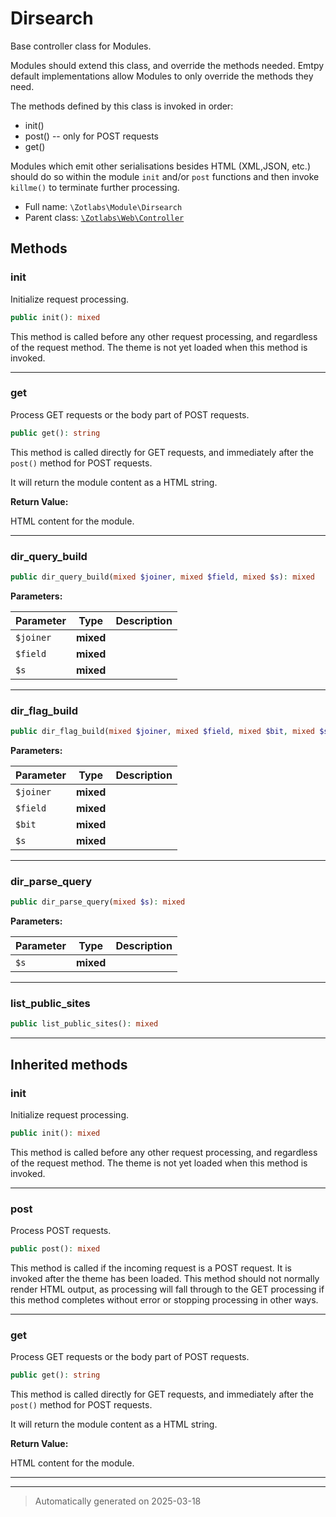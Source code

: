 
# Dirsearch

Base controller class for Modules.

Modules should extend this class, and override the methods needed. Emtpy
default implementations allow Modules to only override the methods they
need.

The methods defined by this class is invoked in order:

  - init()
  - post() -- only for POST requests
  - get()

Modules which emit other serialisations besides HTML (XML,JSON, etc.) should
do so within the module `init` and/or `post` functions and then invoke
`killme()` to terminate further processing.

* Full name: `\Zotlabs\Module\Dirsearch`
* Parent class: [`\Zotlabs\Web\Controller`](../Web/Controller.md)




## Methods


### init

Initialize request processing.

```php
public init(): mixed
```

This method is called before any other request processing, and
regardless of the request method. The theme is not yet loaded when
this method is invoked.










***

### get

Process GET requests or the body part of POST requests.

```php
public get(): string
```

This method is called directly for GET requests, and immediately after the
`post()` method for POST requests.

It will return the module content as a HTML string.







**Return Value:**

HTML content for the module.




***

### dir_query_build



```php
public dir_query_build(mixed $joiner, mixed $field, mixed $s): mixed
```








**Parameters:**

| Parameter | Type | Description |
|-----------|------|-------------|
| `$joiner` | **mixed** |  |
| `$field` | **mixed** |  |
| `$s` | **mixed** |  |





***

### dir_flag_build



```php
public dir_flag_build(mixed $joiner, mixed $field, mixed $bit, mixed $s): mixed
```








**Parameters:**

| Parameter | Type | Description |
|-----------|------|-------------|
| `$joiner` | **mixed** |  |
| `$field` | **mixed** |  |
| `$bit` | **mixed** |  |
| `$s` | **mixed** |  |





***

### dir_parse_query



```php
public dir_parse_query(mixed $s): mixed
```








**Parameters:**

| Parameter | Type | Description |
|-----------|------|-------------|
| `$s` | **mixed** |  |





***

### list_public_sites



```php
public list_public_sites(): mixed
```












***


## Inherited methods


### init

Initialize request processing.

```php
public init(): mixed
```

This method is called before any other request processing, and
regardless of the request method. The theme is not yet loaded when
this method is invoked.










***

### post

Process POST requests.

```php
public post(): mixed
```

This method is called if the incoming request is a POST request. It is
invoked after the theme has been loaded. This method should not normally
render HTML output, as processing will fall through to the GET processing
if this method completes without error or stopping processing in other
ways.










***

### get

Process GET requests or the body part of POST requests.

```php
public get(): string
```

This method is called directly for GET requests, and immediately after the
`post()` method for POST requests.

It will return the module content as a HTML string.







**Return Value:**

HTML content for the module.




***


***
> Automatically generated on 2025-03-18
